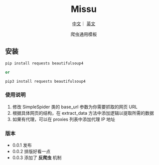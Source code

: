 <h1 align="center">Missu</h1>
<div align="center">
<p align="center">
  <a href="#">中文</a>｜
  <a href="#">英文</a>
</p>
爬虫通用模板
</div>

## 安装 

```python
pip install requests beautifulsoup4

or

pip3 install requests beautifulsoup4

```

### 使用说明

1. 修改 SimpleSpider 类的 base_url 参数为你需要抓取的网页 URL
2. 根据具体网页的结构，在 extract_data 方法中添加逻辑以提取所需的数据
3. 如果有代理，可以在 proxies 列表中添加代理 IP 地址


### 版本

* 0.0.1 发布
* 0.0.2 排版好看一点
* 0.0.3 添加了 **反爬虫** 机制
